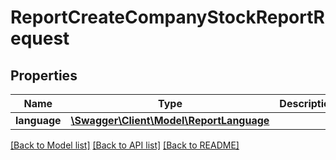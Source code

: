 # ReportCreateCompanyStockReportRequest

## Properties
Name | Type | Description | Notes
------------ | ------------- | ------------- | -------------
**language** | [**\Swagger\Client\Model\ReportLanguage**](ReportLanguage.md) |  | [optional] 

[[Back to Model list]](../README.md#documentation-for-models) [[Back to API list]](../README.md#documentation-for-api-endpoints) [[Back to README]](../README.md)


